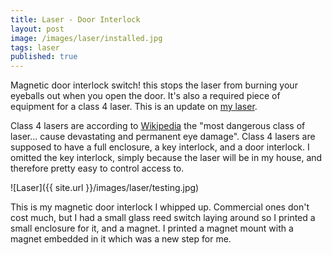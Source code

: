 ```yaml
---
title: Laser - Door Interlock
layout: post
image: /images/laser/installed.jpg
tags: laser
published: true
---
```


Magnetic door interlock switch! this stops the laser from burning your eyeballs out when you open the door. It's also a required piece of equipment for a class 4 laser. This is an update on [my laser](http://www.dominicdoty.com/2014/06/28/laser.html).
<!-- more -->
Class 4 lasers are according to [Wikipedia](http://en.wikipedia.org/wiki/Laser_safety#Class_4) the "most dangerous class of laser... cause devastating and permanent eye damage". Class 4 lasers are supposed to have a full enclosure, a key interlock, and a door interlock. I omitted the key interlock, simply because the laser will be in my house, and therefore pretty easy to control access to.

![Laser]({{ site.url }}/images/laser/testing.jpg)

This is my magnetic door interlock I whipped up. Commercial ones don't cost much, but I had a small glass reed switch laying around so I printed a small enclosure for it, and a magnet. I printed a magnet mount with a magnet embedded in it which was a new step for me.